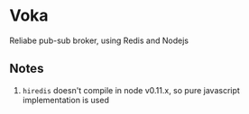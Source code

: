 # Voka

Reliabe pub-sub broker, using Redis and Nodejs


## Notes

1. `hiredis` doesn't compile in node v0.11.x, so pure javascript implementation is used